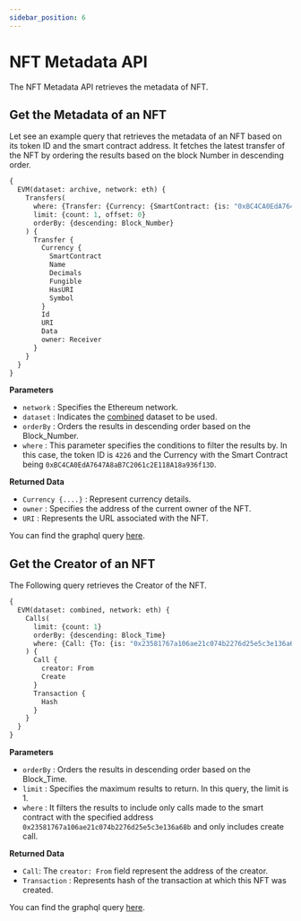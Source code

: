 ```yaml
---
sidebar_position: 6
---
```


# NFT Metadata API

The NFT Metadata API retrieves the metadata of NFT.

## Get the Metadata of an NFT

Let see an example query that retrieves the metadata of an NFT based on its token ID and the smart contract address. It fetches the latest transfer of the NFT by ordering the results based on the block Number in descending order.

```graphql 
{
  EVM(dataset: archive, network: eth) {
    Transfers(
      where: {Transfer: {Currency: {SmartContract: {is: "0xBC4CA0EdA7647A8aB7C2061c2E118A18a936f13D"}}, Id: {eq: "4226"}}}
      limit: {count: 1, offset: 0}
      orderBy: {descending: Block_Number}
    ) {
      Transfer {
        Currency {
          SmartContract
          Name
          Decimals
          Fungible
          HasURI
          Symbol
        }
        Id
        URI
        Data
        owner: Receiver
      }
    }
  }
}

```

**Parameters**

-   `network` : Specifies the Ethereum network.
-   `dataset` : Indicates the [combined](/docs/graphql/dataset/combined) dataset to be used. 
-   `orderBy` : Orders the results in descending order based on the Block_Number.
-   `where` : This parameter specifies the conditions to filter the results by. In this case, the token ID is `4226` and the Currency with the Smart Contract being `0xBC4CA0EdA7647A8aB7C2061c2E118A18a936f13D`.


**Returned Data**

-   `Currency {....}` :  Represent currency details.
-   `owner` : Specifies the address of the current owner of the NFT.
-   `URI`  : Represents the URL associated with the NFT.

You can find the graphql query [here](https://ide.bitquery.io/NFT-metadata_1_1).


## Get the Creator of an NFT

The Following query retrieves the Creator of the NFT.

```graphql 
{
  EVM(dataset: combined, network: eth) {
    Calls(
      limit: {count: 1}
      orderBy: {descending: Block_Time}
      where: {Call: {To: {is: "0x23581767a106ae21c074b2276d25e5c3e136a68b"}, Create: true}}
    ) {
      Call {
        creator: From
        Create
      }
      Transaction {
        Hash
      }
    }
  }
}

```

**Parameters**

-   `orderBy` : Orders the results in descending order based on the Block_Time.
-   `limit`  : Specifies the maximum results to return. In this query, the limit is 1.
-   `where` : It filters the results to include only calls made to the smart contract with the specified address `0x23581767a106ae21c074b2276d25e5c3e136a68b` and only includes create call.


**Returned Data**

-   `Call`:  The  `creator: From` field represent the address of the creator.
-   `Transaction` :  Represents hash of the transaction at which this NFT was created.

You can find the graphql query [here](https://ide.bitquery.io/Creator_of_an_NFT).

